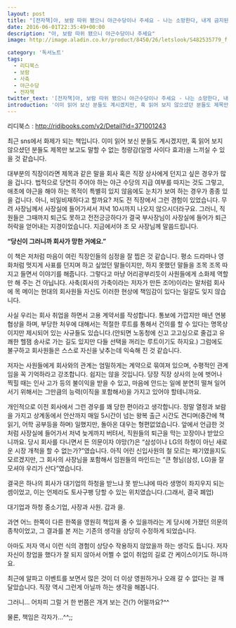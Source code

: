 ```yaml
---
layout: post
title: "[전자책]아, 보람 따위 됐으니 야근수당이나 주세요 - 나는 소망한다, 내게 금지된 것을..."
date: 2016-06-01T22:35:49+00:00
description: "아, 보람 따위 됐으니 야근수당이나 주세요"
image: http://image.aladin.co.kr/product/8450/26/letslook/S482535779_f.jpg

category: '독서노트'  
tags: 
  - 리디북스
  - 보람
  - 사축
  - 야근수당
  - 전자책
twitter_text: '[전자책]아, 보람 따위 됐으니 야근수당이나 주세요 - 나는 소망한다, 내게 금지된 것을...'
introduction: '이미 읽어 보신 분들도 계시겠지만, 혹 읽어 보지 않으셨던 분들도 제목만 보고도 말할 수 없는 청량감(일명 사이다 효과)을 느끼실 수 있을 것 같습니다.'
---
```

  
리디북스 : <http://ridibooks.com/v2/Detail?id=371001243>

최근 sns에서 화제가 되는 책입니다. 이미 읽어 보신 분들도 계시겠지만, 혹 읽어 보지 않으셨던 분들도 제목만 보고도 말할 수 없는 청량감(일명 사이다 효과)을 느끼실 수 있을 것 같습니다.
  
대부분의 직장이라면 제목과 같은 말을 회사 혹은 직장 상사에게 던지고 싶은 경우가 많을 겁니다. 법적으로 당연히 주어야 하는 야근 수당의 지급 여부를 따지는 것도 그렇고, 애초에 야근을 해야 하는 목적이 특별히 있지 않음에도 눈치가 보여 하는 경우가 종종 있을 겁니다. 아니, 비일비재하다고 할까요? 저도 전 직장에서 그런 경험이 있었습니다. 무려 사장님께서 사장실에 들어가셔서 저녁 10시까지 나오지 않으시더라구요. 그러니, 직원들은 그때까지 퇴근도 못하고 전전긍긍하다가 결국 부사장님이 사장실에 들어가 퇴근 허락을 얻어내는 지경이었습니다. 지금에서야 조 모 사장님께 말씀드립니다.

**&#8220;당신이 그러니까 회사가 망한 거에요.&#8221;**

이 책은 저처럼 마음이 여린 직장인들의 심정을 잘 찝은 것 같습니다. 평소 드라마나 영화처럼 멋지게 사표를 던지며 하고 싶었던 말들이지만, 하지 못했던 말들을 조목 조목 따지고 들면서 이야기를 해줍니다. 그렇다고 마냥 어리광부리듯이 사원들에게 소화제 역할만 해 주는 건 아닙니다. 사축(회사의 가축이라는 저자가 만든 조어)이라는 말처럼 회사에 목 메이는 현대의 회사원들 자신도 이러한 현상에 책임감이 있다는 일갈도 잊지 않습니다.

사실 우리는 회사 취업을 하면서 고용 계약서를 작성합니다. 통보에 가깝지만 매년 연봉 협상을 하며, 부당한 처우에 대해서는 적절한 루트를 통해서 건의를 할 수 있다는 명목상이지만 제시되어 있는 사규들도 있습니다.(안되면 노동청에 신고 고고싱으로 줄겁고 유쾌한 헬잼 송사로 가는 길도 있지만 다들 선택을 꺼리는 루트이기도 하지요.) 그럼에도 불구하고 회사원들은 스스로 자신을 낮추는데 익숙해 진 것 같습니다.

저자는 사원들에게 회사와의 관계는 엄밀하게는 계약으로 묶여져 있으며, 수평적인 관계임을 꼭 기억하라고 강조합니다. 쉽지는 않을 것입니다. 당장 직장 상사의 눈에 벗어나 찍힐 때는 인사 고가 등의 불이익을 받을 수 있고, 마음에 안드는 일에 분연히 떨쳐 일어서기 위해서는 그만큼의 능력(이직을 포함해서)을 가지고 있어야 할테니까요.

개인적으로 이전 회사에서 그런 경우를 꽤 당한 편이라고 생각합니다. 정말 열정과 보람을 가지고 상계동에서 안산까지 매일 5시간이 넘는 왕복 출근 시간도 견디며(중간에 책 읽기, 어학 공부등을 하며) 일했지만, 돌아온 대우는 형편없었습니다. 앞에서 언급한 것처럼 사장실에 들어가서 저녁 늦게까지 버텨서, 직원들의 퇴근을 막는 꼬장이나 받았으니까요. 당시 회사를 다니면서 든 의문이자 야망(?)은 &#8220;삼성이나 LG의 하청이 아닌 새로운 시장 개척을 할 수 없는가?&#8221;였습니다. 아직 어린 신입사원의 철 모르는 패기였을지도 모르겠지만, 그 회사의 사장님을 포함해서 임원들의 마인드는 &#8220;큰 형님(삼성, LG)을 잘 모셔야 우리가 산다&#8221;였습니다.

결국은 하나의 회사가 대기업의 하청을 받느냐 못 받느냐에 따라 생명이 좌지우지 되는 셈이었고, 이는 언제라도 토사구팽 당할 수 있는 위치였습니다.(그래서, 결국 폐업)
  
대기업과 하청 중소기업, 사장과 사원. 갑과 을. 

과연 어느 한쪽이 다른 한쪽을 영원히 책임져 줄 수 있을까라는 게 당시에 가졌던 의문의 종착이었고, 그 결과를 본 저는 기존의 생각을 상당히 수정하게 되었습니다.
  
아마도 저자 역시 이런 식의 경험이 상당수 작용하지 않았을까 하는 생각도 듭니다. 저자 자신이 창업을 했다가 잘 되지 않아서 어쩔 수 없이 취업의 길로 간 케이스이기도 하니까요.

최근에 알파고 이벤트를 보면서 많은 것이 더 이상 영원하거나 오래 갈 수 없다는 걸 깨달았습니다. 직장 역시 그런게 아닐까 하는 생각을 해봅니다. 

그러니&#8230; 어차피 그럴 거 한 번쯤은 개겨 보는 건(?) 어떨까요?^^
  
물론, 책임은 각자가&#8230;^^;;